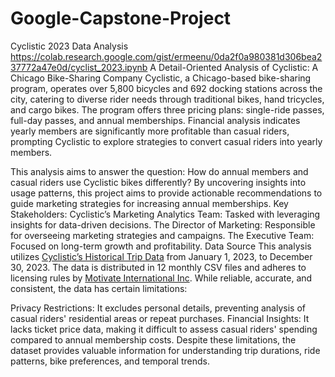 # Google-Capstone-Project
Cyclistic 2023 Data Analysis
https://colab.research.google.com/gist/ermeenu/0da2f0a980381d306bea237772a47e0d/cyclist_2023.ipynb
A Detail-Oriented Analysis of Cyclistic: A Chicago Bike-Sharing Company
Cyclistic, a Chicago-based bike-sharing program, operates over 5,800 bicycles and 692 docking stations across the city, catering to diverse rider needs through traditional bikes, hand tricycles, and cargo bikes. The program offers three pricing plans: single-ride passes, full-day passes, and annual memberships. Financial analysis indicates yearly members are significantly more profitable than casual riders, prompting Cyclistic to explore strategies to convert casual riders into yearly members.

This analysis aims to answer the question: How do annual members and casual riders use Cyclistic bikes differently? By uncovering insights into usage patterns, this project aims to provide actionable recommendations to guide marketing strategies for increasing annual memberships.
Key Stakeholders:
Cyclistic’s Marketing Analytics Team: Tasked with leveraging insights for data-driven decisions.
The Director of Marketing: Responsible for overseeing marketing strategies and campaigns.
The Executive Team: Focused on long-term growth and profitability.
Data Source
This analysis utilizes [Cyclistic’s Historical Trip Data](https://divvy-tripdata.s3.amazonaws.com/index.html) from January 1, 2023, to December 30, 2023. The data is distributed in 12 monthly CSV files and adheres to licensing rules by [Motivate International Inc](https://www.google.com/url?q=https%3A%2F%2Fdivvybikes.com%2Fdata-license-agreement). While reliable, accurate, and consistent, the data has certain limitations:

Privacy Restrictions: It excludes personal details, preventing analysis of casual riders' residential areas or repeat purchases.
Financial Insights: It lacks ticket price data, making it difficult to assess casual riders' spending compared to annual membership costs.
Despite these limitations, the dataset provides valuable information for understanding trip durations, ride patterns, bike preferences, and temporal trends.
